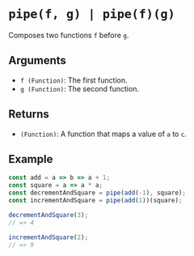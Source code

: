 # `pipe(f, g) | pipe(f)(g)`

Composes two functions `f` before `g`.

## Arguments

* `f (Function)`: The first function.
* `g (Function)`: The second function.

## Returns

* `(Function)`: A function that maps a value of `a` to `c`.

## Example

```javascript
const add = a => b => a + 1;
const square = a => a * a;
const decrementAndSquare = pipe(add(-1), square);
const incrementAndSquare = pipe(add(1))(square);

decrementAndSquare(3);
// => 4

incrementAndSquare(2);
// => 9
```
